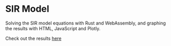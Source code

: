 # SIR Model

Solving the SIR model equations with Rust and WebAssembly, and graphing the
results with HTML, JavaScript and Plotly.

Check out the results [here](https://mattspraggs.co.uk/pages/sir_model.html)
